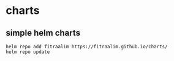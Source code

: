 # charts

## simple helm charts

```
helm repo add fitraalim https://fitraalim.github.io/charts/
helm repo update
```
